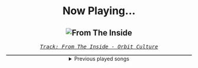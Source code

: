 <div align="center"> 
<h1>Now Playing...</h1>

![From The Inside](https://i.scdn.co/image/ab67616d00001e025f94301376a3dac4f58518dd)
--
_<samp><a href="https://open.spotify.com/track/7GM0bKkQ7Lngw6SwZXACJ3">Track: From The Inside - Orbit Culture</a></samp>_

<div style="border: 1px #4B5054 solid"></div>
<details>
  <summary>
    Previous played songs
  </summary>
  <table>
    <thead>
      <tr>
        <th>
          Artist
        </th>
        <th>
          Song
        </th>
        <th>
          Link
        </th>
      </tr>
    </thead>
    <tbody>
      <tr><td>Orbit Culture</td><td>From The Inside</td><td><a href="https://open.spotify.com/track/7GM0bKkQ7Lngw6SwZXACJ3">https://open.spotify.com/track/7GM0bKkQ7Lngw6SwZXACJ3</a></td></tr><tr><td>Orbit Culture</td><td>Sorrower</td><td><a href="https://open.spotify.com/track/0UFSiu5wOYdriBahqWSexU">https://open.spotify.com/track/0UFSiu5wOYdriBahqWSexU</a></td></tr><tr><td>Orbit Culture</td><td>The Aisle Of Fire</td><td><a href="https://open.spotify.com/track/1U2orG2LSTlcxjtr6hGj8f">https://open.spotify.com/track/1U2orG2LSTlcxjtr6hGj8f</a></td></tr><tr><td>Orbit Culture</td><td>Undercity</td><td><a href="https://open.spotify.com/track/41MgCPuMM11F38CC7Tuebx">https://open.spotify.com/track/41MgCPuMM11F38CC7Tuebx</a></td></tr><tr><td>Orbit Culture</td><td>Descending</td><td><a href="https://open.spotify.com/track/4ElZHNhEnE8lFB7JJPKZof">https://open.spotify.com/track/4ElZHNhEnE8lFB7JJPKZof</a></td></tr><tr><td>ENMA</td><td>Badass</td><td><a href="https://open.spotify.com/track/0BcHvWdmrknSxmZxt5diht">https://open.spotify.com/track/0BcHvWdmrknSxmZxt5diht</a></td></tr><tr><td>Anbu Monastir</td><td>Akatsuki Cypher</td><td><a href="https://open.spotify.com/track/7AV11Hq9Z1mF5RPR9Ikpw6">https://open.spotify.com/track/7AV11Hq9Z1mF5RPR9Ikpw6</a></td></tr><tr><td>ENMA</td><td>Trommeln der Befreiung</td><td><a href="https://open.spotify.com/track/41tGPvL8KmkThV57zCKLW7">https://open.spotify.com/track/41tGPvL8KmkThV57zCKLW7</a></td></tr><tr><td>Motionless In White</td><td>Meltdown</td><td><a href="https://open.spotify.com/track/3P6abrNUuClpeOW60XiDF5">https://open.spotify.com/track/3P6abrNUuClpeOW60XiDF5</a></td></tr><tr><td>Imminence</td><td>Desolation</td><td><a href="https://open.spotify.com/track/3ZD0qLiUdLVn1eWDfDhaq2">https://open.spotify.com/track/3ZD0qLiUdLVn1eWDfDhaq2</a></td></tr><tr><td>Electric Callboy</td><td>Everytime We Touch - TEKKNO Version</td><td><a href="https://open.spotify.com/track/1RQ50jZIxLYHd09bGo5jWk">https://open.spotify.com/track/1RQ50jZIxLYHd09bGo5jWk</a></td></tr><tr><td>ERRA</td><td>Pale Iris</td><td><a href="https://open.spotify.com/track/5c3CJeTQO5oZqKdKRAqkg3">https://open.spotify.com/track/5c3CJeTQO5oZqKdKRAqkg3</a></td></tr><tr><td>Thy Art Is Murder</td><td>Anathema</td><td><a href="https://open.spotify.com/track/2QN48EzgC8TU3b4ivmpF9D">https://open.spotify.com/track/2QN48EzgC8TU3b4ivmpF9D</a></td></tr><tr><td>Thy Art Is Murder</td><td>Corrosion</td><td><a href="https://open.spotify.com/track/21sPXJN7fhCyPwxNWJEUbM">https://open.spotify.com/track/21sPXJN7fhCyPwxNWJEUbM</a></td></tr><tr><td>Thy Art Is Murder</td><td>Godlike</td><td><a href="https://open.spotify.com/track/5utbkpkKzqa2xShaw9zAm3">https://open.spotify.com/track/5utbkpkKzqa2xShaw9zAm3</a></td></tr><tr><td>TesseracT</td><td>The Grey</td><td><a href="https://open.spotify.com/track/7L3xFgVUkjFcTtSQaD0vfe">https://open.spotify.com/track/7L3xFgVUkjFcTtSQaD0vfe</a></td></tr><tr><td>TesseracT</td><td>Legion</td><td><a href="https://open.spotify.com/track/4gHIRlbHfLKLMThA0beE5h">https://open.spotify.com/track/4gHIRlbHfLKLMThA0beE5h</a></td></tr><tr><td>ENMA</td><td>Overpowered</td><td><a href="https://open.spotify.com/track/4fAjycTqCplzxugPQQw5w7">https://open.spotify.com/track/4fAjycTqCplzxugPQQw5w7</a></td></tr><tr><td>ENMA</td><td>Trommeln der Befreiung</td><td><a href="https://open.spotify.com/track/41tGPvL8KmkThV57zCKLW7">https://open.spotify.com/track/41tGPvL8KmkThV57zCKLW7</a></td></tr><tr><td>Thousand Foot Krutch</td><td>War of Change</td><td><a href="https://open.spotify.com/track/1qUHD9oPIMFHKpR12NY2KC">https://open.spotify.com/track/1qUHD9oPIMFHKpR12NY2KC</a></td></tr>
    </tbody>
  </table>
</details>

</div>
